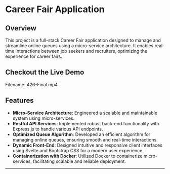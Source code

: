 # Career Fair Application

## Overview

This project is a full-stack Career Fair application designed to manage and streamline online queues using a micro-service architecture. It enables real-time interactions between job seekers and recruiters, optimizing the experience for career fairs.

## Checkout the Live Demo

Filename: 426-Final.mp4


## Features

- **Micro-Service Architecture**: Engineered a scalable and maintainable system using micro-services.
- **Restful API Services**: Implemented robust back-end functionality with Express.js to handle various API endpoints.
- **Optimized Queue Algorithm**: Developed an efficient algorithm for managing online queues, ensuring smooth and real-time interactions.
- **Dynamic Front-End**: Designed intuitive and responsive client interfaces using Svelte and Bootstrap CSS for a modern user experience.
- **Containerization with Docker**: Utilized Docker to containerize micro-services, facilitating scalable and reliable deployment.


---
